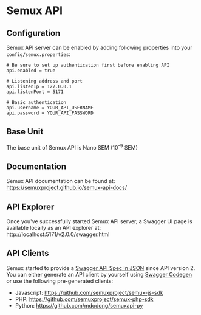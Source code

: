 # Semux API

## Configuration 

Semux API server can be enabled by adding following properties into your `config/semux.properties`:
```
# Be sure to set up authentication first before enabling API
api.enabled = true

# Listening address and port
api.listenIp = 127.0.0.1
api.listenPort = 5171

# Basic authentication
api.username = YOUR_API_USERNAME
api.password = YOUR_API_PASSWORD
```

## Base Unit

The base unit of Semux API is Nano SEM (10<sup>-9</sup> SEM)

## Documentation

Semux API documentation can be found at: https://semuxproject.github.io/semux-api-docs/

## API Explorer

Once you've successfully started Semux API server, a Swagger UI page is available locally as an API explorer at: http://localhost:5171/v2.0.0/swagger.html

## API Clients

Semux started to provide a [Swagger API Spec in JSON](../src/main/resources/org/semux/api/v2_0_0/swagger.json) since API version 2. You can either generate an API client by yourself using [Swagger Codegen](https://github.com/swagger-api/swagger-codegen) or use the following pre-generated clients:

- Javascript: https://github.com/semuxproject/semux-js-sdk
- PHP: https://github.com/semuxproject/semux-php-sdk
- Python: https://github.com/mdodong/semuxapi-py